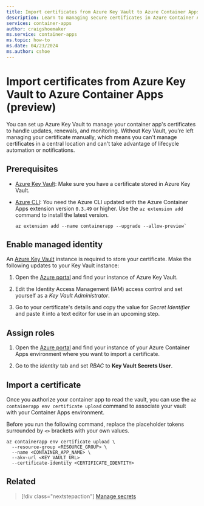 ```yaml
---
title: Import certificates from Azure Key Vault to Azure Container Apps
description: Learn to managing secure certificates in Azure Container Apps.
services: container-apps
author: craigshoemaker
ms.service: container-apps
ms.topic: how-to
ms.date: 04/23/2024
ms.author: cshoe
---
```


# Import certificates from Azure Key Vault to Azure Container Apps (preview)

You can set up Azure Key Vault to manage your container app's certificates to handle updates, renewals, and monitoring. Without Key Vault, you're left managing your certificate manually, which means you can't manage certificates in a central location and can't take advantage of lifecycle automation or notifications.

## Prerequisites

- [Azure Key Vault](/azure/key-vault/): Make sure you have a certificate stored in Azure Key Vault.

- [Azure CLI](/cli/azure/install-azure-cli): You need the Azure CLI updated with the Azure Container Apps extension version `0.3.49` or higher. Use the `az extension add` command to install the latest version.

    ```azurecli
    az extension add --name containerapp --upgrade --allow-preview`
    ```

## Enable managed identity

An [Azure Key Vault](/azure/key-vault/general/manage-with-cli2) instance is required to store your certificate. Make the following updates to your Key Vault instance:

1. Open the [Azure portal](https://portal.azure.com) and find your instance of Azure Key Vault.

1. Edit the Identity Access Management (IAM) access control and set yourself as a *Key Vault Administrator*.

1. Go to your certificate's details and copy the value for *Secret Identifier* and paste it into a text editor for use in an upcoming step.

## Assign roles

1. Open the [Azure portal](https://portal.azure.com) and find your instance of your Azure Container Apps environment where you want to import a certificate.

1. Go to the *Identity* tab and set *RBAC* to **Key Vault Secrets User**.

## Import a certificate

Once you authorize your container app to read the vault, you can use the `az containerapp env certificate upload` command to associate your vault with your Container Apps environment.

Before you run the following command, replace the placeholder tokens surrounded by `<>` brackets with your own values.

```azurecli
az containerapp env certificate upload \
  --resource-group <RESOURCE_GROUP> \
  --name <CONTAINER_APP_NAME> \
  --akv-url <KEY_VAULT_URL>
  --certificate-identity <CERTIFICATE_IDENTITY>
```

## Related

> [!div class="nextstepaction"]
> [Manage secrets](manage-secrets.md)
